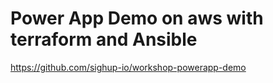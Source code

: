 # Power App Demo on aws with terraform and Ansible

https://github.com/sighup-io/workshop-powerapp-demo
